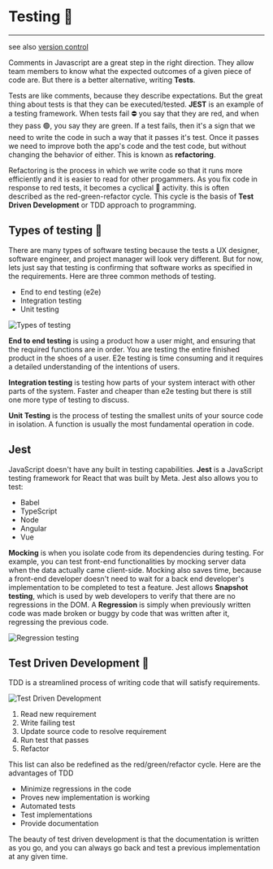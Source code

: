 # Testing 🧪
___

see also [version control](version-control-notes.md)

Comments in Javascript are a great step in the right direction. They allow team members to know what the expected outcomes of a given piece of code are. But there is a better alternative, writing **Tests**. 

Tests are like comments, because they describe expectations. But the great thing about tests is that they can be executed/tested. **JEST** is an example of a testing framework. When tests fail ⛔ you say that they are red, and when they pass 🟢, you say they are green. If a test fails, then it's a sign that we need to write the code in such a way that it passes it's test. Once it passes we need to improve both the app's code and the test code, but without changing the behavior of either. This is known as **refactoring**.

Refactoring is the process in which we write code so that it runs more efficiently and it is easier to read for other progammers. As you fix code in response to red tests, it becomes a cyclical 🔁 activity. this is often described as the red-green-refactor cycle. This cycle is the basis of **Test Driven Development** or TDD approach to programming.

## Types of testing 🔨

There are many types of software testing because the tests a UX designer, software engineer, and project manager will look very different. But for now, lets just say that testing is confirming that software works as specified in the requirements. Here are three common methods of testing.

- End to end testing (e2e)
- Integration testing
- Unit testing

![Types of testing](https://miro.medium.com/v2/resize:fit:640/format:webp/1*lqWygfNJqWQ4VCyjecQ6Eg.png)

**End to end testing** is using a product how a user might, and ensuring that the required functions are in order. You are testing the entire finished product in the shoes of a user. E2e testing is time consuming and it requires a detailed understanding of the intentions of users.

**Integration testing** is testing how parts of your system interact with other parts of the system. Faster and cheaper than e2e testing but there is still one more type of testing to discuss.

**Unit Testing** is the process of testing the smallest units of your source code in isolation. A function is usually the most fundamental operation in code.

## Jest 

JavaScript doesn't have any built in testing capabilities. **Jest** is a JavaScript testing framework for React that was built by Meta. Jest also allows you to test:

  - Babel
  - TypeScript
  - Node
  - Angular
  - Vue

**Mocking** is when you isolate code from its dependencies during testing. For example, you can test front-end functionalities by mocking server data when the data actually came client-side. Mocking also saves time, because a front-end developer doesn't need to wait for a back end developer's implementation to be completed to test a feature. Jest allows **Snapshot testing**, which is used by web developers to verify that there are no regressions in the DOM. A **Regression** is simply when previously written code was made broken or buggy by code that was written after it, regressing the previous code.

![Regression testing](https://browserstack.wpenginepowered.com/wp-content/uploads/2019/09/Regression-testing-tutorual.png)

## Test Driven Development 📝

TDD is a streamlined process of writing code that will satisfy requirements.

![Test Driven Development](https://www.nimblework.com/wp-content/uploads/2022/12/tdd_flow1-1.gif)

  1. Read new requirement
  2. Write failing test
  3. Update source code to resolve requirement
  4. Run test that passes
  5. Refactor
   
This list can also be redefined as the red/green/refactor cycle. Here are the advantages of TDD

  - Minimize regressions in the code
  - Proves new implementation is working
  - Automated tests
  - Test implementations
  - Provide documentation

The beauty of test driven development is that the documentation is written as you go, and you can always go back and test a previous implementation at any given time.